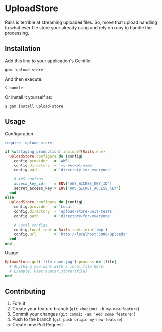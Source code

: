 # UploadStore

Rails is terrible at streaming uploaded files. So, move that upload handling to what ever file store your already using and rely on ruby to handle the processing.

## Installation

Add this line to your application's Gemfile:

    gem 'upload-store'

And then execute:

    $ bundle

Or install it yourself as:

    $ gem install upload-store

## Usage

Configuration

```ruby
require 'upload_store'

if %w(staging production).include?(Rails.env)
  UploadStore.configure do |config|
    config.provider   = 'AWS'
    config.directory  = 'my-bucket-name'
    config.path       = 'directory-for-everyone'

    # AWS configs
    access_key_id:    = ENV['AWS_ACCESS_KEY_ID']
    secret_access_key = ENV['AWS_SECRET_ACCESS_KEY']
  end
else
  UploadStore.configure do |config|
    config.provider   = 'Local'
    config.directory  = 'upload-store-unit-tests'
    config.path       = 'directory-for-everyone'

    # Local configs
    config.local_root = Rails.root.join('tmp')
    config.url        = 'http://localhost:3000/uploads'
  end
end
```

Usage

```ruby
UploadStore.get('file_name.jpg').process do |file|
  # Anything you want with a local file here.
  # Example: User.avatar.store!(file)
end
```

## Contributing

1. Fork it
2. Create your feature branch (`git checkout -b my-new-feature`)
3. Commit your changes (`git commit -am 'Add some feature'`)
4. Push to the branch (`git push origin my-new-feature`)
5. Create new Pull Request
